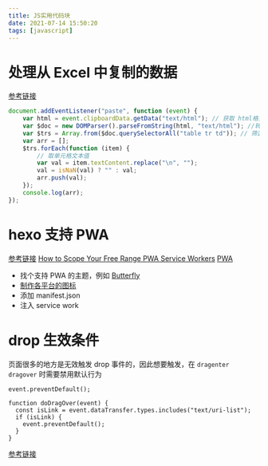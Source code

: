 ```yaml
---
title: JS实用代码块
date: 2021-07-14 15:50:20
tags: [javascript]
---
```


# 处理从 Excel 中复制的数据

[参考链接](https://developer.mozilla.org/en-US/docs/Web/API/ClipboardEvent)

```javascript
document.addEventListener("paste", function (event) {
	var html = event.clipboardData.getData("text/html"); // 获取 html格式内容
	var $doc = new DOMParser().parseFromString(html, "text/html"); //转为 html格式
	var $trs = Array.from($doc.querySelectorAll("table tr td")); // 筛选单元格
	var arr = [];
	$trs.forEach(function (item) {
		// 取单元格文本值
		var val = item.textContent.replace("\n", "");
		val = isNaN(val) ? "" : val;
		arr.push(val);
	});
	console.log(arr);
});
```

# hexo 支持 PWA

[参考链接](https://www.imgyh.com/posts/74ba30cc/)
[How to Scope Your Free Range PWA Service Workers](https://dev.to/njromano/how-to-scope-your-pwa-service-workers-1n6m)
[PWA](https://blog.ihoey.com/posts/javascript/PWA/2019-02-18-progressive-web-apps-blog.html)

- 找个支持 PWA 的主题，例如 [Butterfly](https://github.com/jerryc127/hexo-theme-butterfly)
- [制作各平台的图标](https://realfavicongenerator.net/)
- 添加 manifest.json
- 注入 service work

# drop 生效条件

页面很多的地方是无效触发 drop 事件的，因此想要触发，在 `dragenter` `dragover` 时需要禁用默认行为

```
event.preventDefault();

function doDragOver(event) {
  const isLink = event.dataTransfer.types.includes("text/uri-list");
  if (isLink) {
    event.preventDefault();
  }
}
```

[参考链接](https://developer.mozilla.org/en-US/docs/Web/API/HTML_Drag_and_Drop_API/Drag_operations#droptargets)
